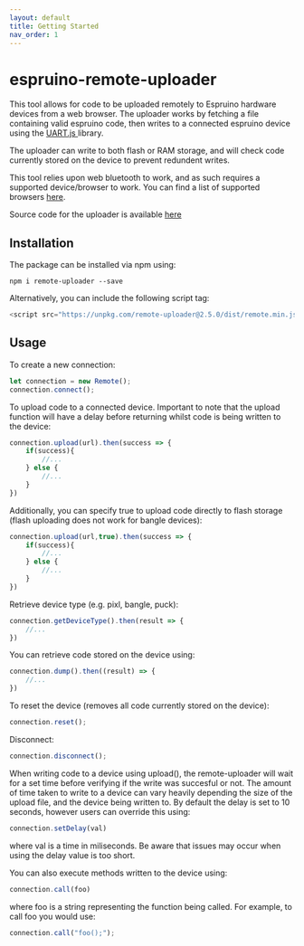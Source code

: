 ```yaml
---
layout: default
title: Getting Started
nav_order: 1
---
```


# espruino-remote-uploader

This tool allows for code to be uploaded remotely to Espruino hardware devices from a web browser. 
The uploader works by fetching a file containing valid espruino code, then writes to a connected espruino device
using the <a href="https://www.espruino.com/UART.js"> UART.js </a> library. 

The uploader can write to both flash or RAM storage, and will check code currently stored on the device to prevent redundent writes.

This tool relies upon web bluetooth to work, and as such requires a supported device/browser to work. You can find a list of supported browsers
<a href="https://developer.mozilla.org/en-US/docs/Web/API/Web_Bluetooth_API#browser_compatibility">here</a>. 

Source code for the uploader is available <a href="https://github.com/cmurray95/espruino-remote-uploader">here</a>

## Installation

The package can be installed via npm using:

`npm i remote-uploader --save`

Alternatively, you can include the following script tag:

```js
<script src="https://unpkg.com/remote-uploader@2.5.0/dist/remote.min.js"></script>
```

## Usage

To create a new connection:

```js
let connection = new Remote();
connection.connect();
```

To upload code to a connected device. Important to note that the upload function will have a delay before returning whilst code is being written to the device:

```js
connection.upload(url).then(success => {
    if(success){
        //...
    } else {
        //...
    }
})
```

Additionally, you can specify true to upload code directly to flash storage (flash uploading does not work for bangle devices):
```js
connection.upload(url,true).then(success => {
    if(success){
        //...
    } else {
        //...
    }
})
```

Retrieve device type (e.g. pixl, bangle, puck):
```js
connection.getDeviceType().then(result => {
    //...
})
```
You can retrieve code stored on the device using:
```js
connection.dump().then((result) => {
    //...
})
```

To reset the device (removes all code currently stored on the device):

```js
connection.reset();
```

Disconnect:

```js
connection.disconnect();
```

When writing code to a device using upload(), the remote-uploader will wait for a set time before verifying if the write was succesful or not.
The amount of time taken to write to a device can vary heavily depending the size of the upload file, and the device being written to. By default the delay is set to 10 seconds,
however users can override this using:

```js
connection.setDelay(val)
```

where val is a time in miliseconds. Be aware that issues may occur when using the delay value is too short.

You can also execute methods written to the device using:

```js
connection.call(foo)
```

where foo is a string representing the function being called. For example, to call foo you would use:

```js
connection.call("foo();");
```


